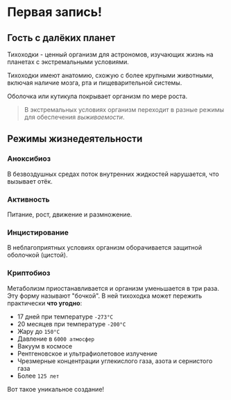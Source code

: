 # Первая запись!

## Гость с далёких планет
Тихоходки - ценный организм для астрономов, изучающих жизнь на планетах с <SparklingHighlight>экстремальными</SparklingHighlight> условиями.

Тихоходки имеют анатомию, схожую с более крупными животными, включая наличие мозга, рта и пищеварительной системы.

Оболочка или кутикула покрывает организм по мере роста.

> В экстремальных условиях организм переходит в разные режимы для обеспечения _выживаемости_.

## Режимы жизнедеятельности
### Аноксибиоз
В безвоздушных средах поток внутренних жидкостей нарушается, что вызывает отёк. 

### Активность
Питание, рост, движение и размножение.

### Инцистирование
В неблагоприятных условиях организм оборачивается защитной оболочкой (цистой).

### Криптобиоз
Метаболизм приостанавливается и организм уменьшается в три раза.
Эту форму называют "бочкой". В ней тихоходка может пережить практически **что угодно**:
* 17 дней при температуре `-273°С`
* 20 месяцев при температуре `-200°С`
* Жару до `150°С`
* Давление в `6000 атмосфер`
* Вакуум в космосе
* Рентгеновское и ультрафиолетовое излучение
* Чрезмерные концентрации углекислого газа, азота и сернистого газа
* Более `125 лет`

Вот такое <MarkerHighlight>уникальное</MarkerHighlight> создание!

